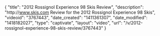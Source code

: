 {
    "title": "2012 Rossignol Experience 98 Skis Review",
    "description": "http:\/\/www.skis.com Review for the 2012 Rossignol Experience 98 Skis",
    "videoid": "3767443",
    "date_created": "1411361307",
    "date_modified": "1418182027",
    "type": "captivate",
    "layout": "video",
    "url": "\/v\/2012-rossignol-experience-98-skis-review\/3767443"
}